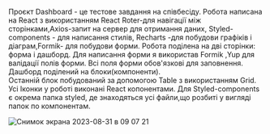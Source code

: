 Проєкт Dashboard - це тестове завдання на співбесіду.
Робота написана на React з використанням React Roter-для навігації між сторінками,Axios-запит на сервер для отримання даних, Styled-components - для написання стилів, Recharts -для побудови графіків і діаграм,Formik- для побудови форми. 
Робота поділена на дві сторінки: форма і дашборд.
Для написання форми я використав Formik ,Yup для валідації полів форми. Всі поля форми обов'язкові для заповнення.
Дашборд поділений на блоки(компоненти).  
Останній блок побудований за допомогою Table з використанням Grid.
Усі Іконки у роботі виконані React копонентами.
Для Styled-components є окрема папка styled, де знаходяться усі файли,що розбиті у вигляді папок по компонентам.

![Снимок экрана 2023-08-31 в 09 07 21](https://github.com/Artem91S/Dashboard/assets/115031070/ce9a8ed3-de0c-4418-bf02-c4bc172d8ddf)


